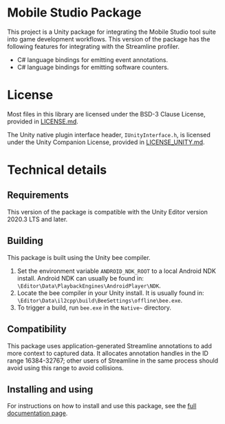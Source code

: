 Mobile Studio Package
======================

This project is a Unity package for integrating the Mobile Studio tool suite
into game development workflows. This version of the package has the following
features for integrating with the Streamline profiler.

* C# language bindings for emitting event annotations.
* C# language bindings for emitting software counters.

License
=======

Most files in this library are licensed under the BSD-3 Clause License,
provided in [LICENSE.md](LICENSE.md).

The Unity native plugin interface header, `IUnityInterface.h`, is licensed
under the Unity Companion License, provided in
[LICENSE_UNITY.md](LICENSE_UNITY.md).

Technical details
=================

Requirements
------------

This version of the package is compatible with the Unity Editor version 2020.3
LTS and later.

Building
--------

This package is built using the Unity bee compiler.

1) Set the environment variable `ANDROID_NDK_ROOT`
   to a local Android NDK install. Android NDK can usually be found in:
   `\Editor\Data\PlaybackEngines\AndroidPlayer\NDK`.
2) Locate the bee compiler in your Unity install. It is usually found in:
   `\Editor\Data\il2cpp\build\BeeSettings\offline\bee.exe`.
3) To trigger a build, run `bee.exe` in the `Native~` directory.

Compatibility
-------------

This package uses application-generated Streamline annotations to add more
context to captured data. It allocates annotation handles in the ID range
16384-32767; other users of Streamline in the same process should avoid using
this range to avoid collisions.

Installing and using
--------------------

For instructions on how to install and use this package, see the
[full documentation page](Documentation/Mobile-Studio.md).



